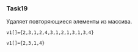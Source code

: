 ### Task19

Удаляет повторяющиеся элементы из массива.

```
v1[]={2,3,1,2,4,3,1,2,1,3,1,3,4}

v1[]={2,3,1,4}
```
